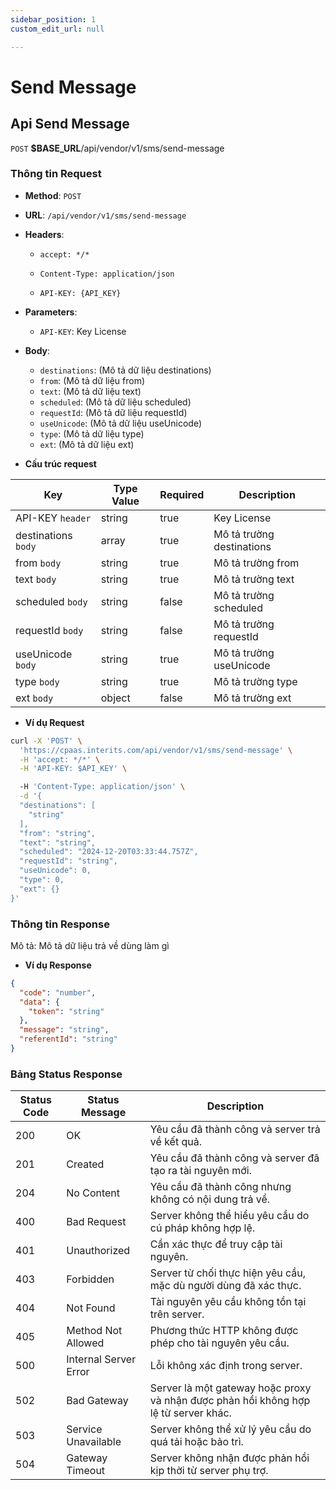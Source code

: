 ```yaml
---
sidebar_position: 1
custom_edit_url: null

---
```


# Send Message

## Api Send Message  

  `POST` __$BASE_URL__/api/vendor/v1/sms/send-message

### Thông tin Request

- **Method**: `POST`
- **URL**: `/api/vendor/v1/sms/send-message`
- **Headers**: 
  - `accept: */*`
  - `Content-Type: application/json`
 
  - `API-KEY: {API_KEY}`
- **Parameters**:
  - `API-KEY`: Key License

- **Body**:
  - `destinations`: (Mô tả dữ liệu destinations)
  - `from`: (Mô tả dữ liệu from)
  - `text`: (Mô tả dữ liệu text)
  - `scheduled`: (Mô tả dữ liệu scheduled)
  - `requestId`: (Mô tả dữ liệu requestId)
  - `useUnicode`: (Mô tả dữ liệu useUnicode)
  - `type`: (Mô tả dữ liệu type)
  - `ext`: (Mô tả dữ liệu ext)

- **Cấu trúc request**

| Key          | Type Value            |     Required    | Description   |
|------------- |-----------------------|-----------------|---------------               |
| API-KEY `header`       | string                | true            |    Key License         |
| destinations `body`         | array                | true            |     Mô tả trường destinations      |
| from `body`         | string                | true            |     Mô tả trường from      |
| text `body`         | string                | true            |     Mô tả trường text      |
| scheduled `body`         | 	string                | false            |     Mô tả trường scheduled      |
| requestId `body`         | string                | false            |     Mô tả trường requestId      |
| useUnicode `body`         | string                | true            |     Mô tả trường useUnicode      |
| type `body`         | string                | true            |     Mô tả trường type      |
| ext `body`         | object                | false            |     Mô tả trường ext      |

- **Ví dụ Request**

```bash
curl -X 'POST' \
  'https://cpaas.interits.com/api/vendor/v1/sms/send-message' \
  -H 'accept: */*' \
  -H 'API-KEY: $API_KEY' \

  -H 'Content-Type: application/json' \
  -d '{
  "destinations": [
    "string"
  ],
  "from": "string",
  "text": "string",
  "scheduled": "2024-12-20T03:33:44.757Z",
  "requestId": "string",
  "useUnicode": 0,
  "type": 0,
  "ext": {}
}'
```

### Thông tin Response

Mô tả: Mô tả dữ liệu trả về dùng làm gì 

- **Ví dụ Response**

```json
{
  "code": "number",
  "data": {
    "token": "string"
  },
  "message": "string",
  "referentId": "string"
}
```


### Bảng Status Response

| Status Code | Status Message            | Description                                                                 |
|-------------|---------------------------|-----------------------------------------------------------------------------|
| 200         | OK                        | Yêu cầu đã thành công và server trả về kết quả.                           |
| 201         | Created                   | Yêu cầu đã thành công và server đã tạo ra tài nguyên mới.                  |
| 204         | No Content                | Yêu cầu đã thành công nhưng không có nội dung trả về.                      |
| 400         | Bad Request               | Server không thể hiểu yêu cầu do cú pháp không hợp lệ.                    |
| 401         | Unauthorized              | Cần xác thực để truy cập tài nguyên.                                       |
| 403         | Forbidden                 | Server từ chối thực hiện yêu cầu, mặc dù người dùng đã xác thực.           |
| 404         | Not Found                 | Tài nguyên yêu cầu không tồn tại trên server.                              |
| 405         | Method Not Allowed         | Phương thức HTTP không được phép cho tài nguyên yêu cầu.                   |
| 500         | Internal Server Error     | Lỗi không xác định trong server.                                            |
| 502         | Bad Gateway               | Server là một gateway hoặc proxy và nhận được phản hồi không hợp lệ từ server khác. |
| 503         | Service Unavailable       | Server không thể xử lý yêu cầu do quá tải hoặc bảo trì.                    |
| 504         | Gateway Timeout           | Server không nhận được phản hồi kịp thời từ server phụ trợ.                |



